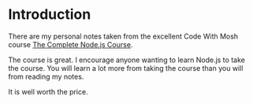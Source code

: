 # Introduction

There are my personal notes taken from the excellent Code With Mosh course
[The Complete Node.js Course](https://codewithmosh.com/courses/enrolled/293204).

The course is great. I encourage anyone wanting to learn Node.js to take the
course. You will learn a lot more from taking the course than you will from reading
my notes.

It is well worth the price.
